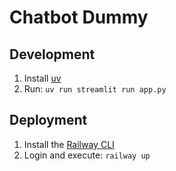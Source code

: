 # Chatbot Dummy

## Development

1. Install [uv](https://docs.astral.sh/uv/getting-started/installation/)
2. Run: `uv run streamlit run app.py`

## Deployment

1. Install the [Railway CLI](https://docs.railway.app/quick-start#installing-the-railway-cli)
2. Login and execute: `railway up`
